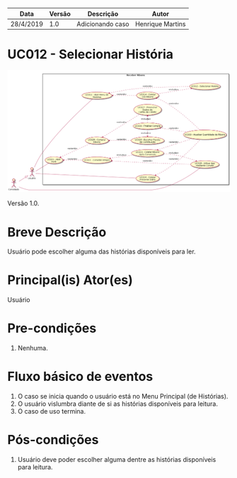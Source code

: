 | Data       | Versão  | Descrição       | Autor            |
| ---------- | ------- | --------------- | ---------------- |
| 28/4/2019 | 1.0 | Adicionando caso | Henrique Martins |


# UC012 - Selecionar História


![diagrama](Receber_Ribons.png)

Versão 1.0.

# Breve Descrição
Usuário pode escolher alguma das histórias disponíveis para ler.

# Principal(is) Ator(es)
Usuário

# Pre-condições
1. Nenhuma.

# Fluxo básico de eventos
1. O caso se inicia quando o usuário está no Menu Principal (de Histórias).
1. O usuário vislumbra diante de si as histórias disponíveis para leitura.
1. O caso de uso termina.


# Pós-condições
1. Usuário deve poder escolher alguma dentre as histórias disponíveis para leitura.
